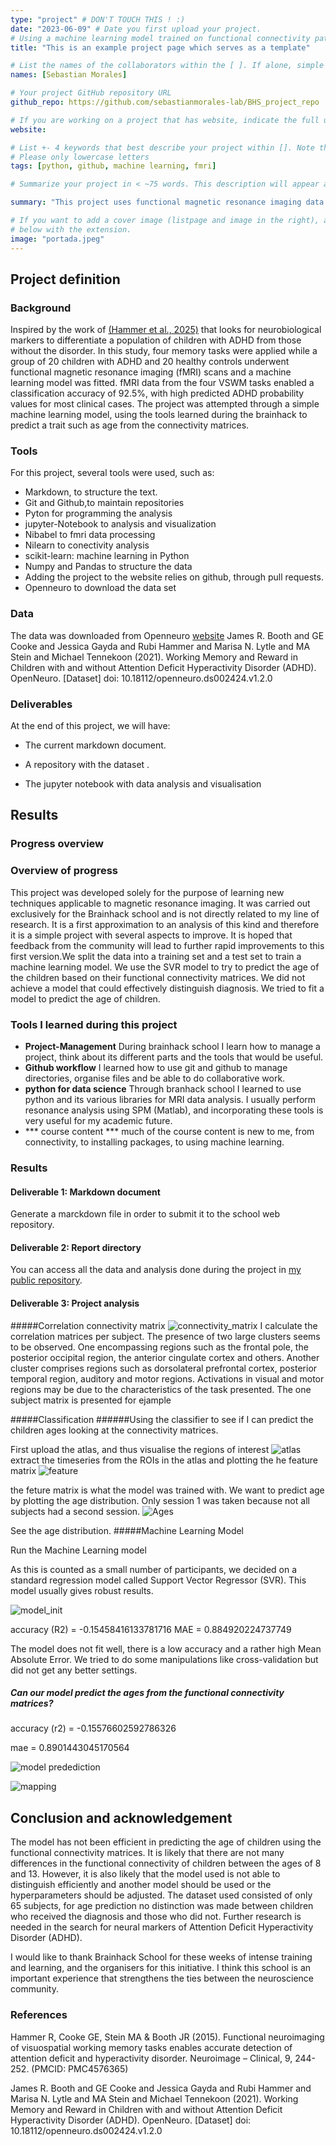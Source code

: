 ```yaml
---
type: "project" # DON'T TOUCH THIS ! :)
date: "2023-06-09" # Date you first upload your project.
# Using a machine learning model trained on functional connectivity patterns to predict ADHD
title: "This is an example project page which serves as a template"

# List the names of the collaborators within the [ ]. If alone, simple put your name within []
names: [Sebastian Morales]

# Your project GitHub repository URL
github_repo: https://github.com/sebastianmorales-lab/BHS_project_repo

# If you are working on a project that has website, indicate the full url including "https://" below or leave it empty.
website:

# List +- 4 keywords that best describe your project within []. Note that the project summary also involves a number of key words. Those are listed on top of the [github repository](https://github.com/sebastianmorales-lab/BHS_project_repo), click `manage topics`.
# Please only lowercase letters
tags: [python, github, machine learning, fmri]

# Summarize your project in < ~75 words. This description will appear at the top of your page and on the list page with other projects..

summary: "This project uses functional magnetic resonance imaging data to study the connectivity of children with Attention Deficit Hyperactivity Disorder (ADHD).A set of children diagnosed with ADHD were given a series of memory tasks while undergoing MRI scans. In this project, data from one of these tasks was used to calculate connectivity matrices for 65 subjects from that data set and a machine learning model was trained. The data was downloaded from Openneuro  [website](https://openneuro.org/datasets/ds002424/versions/1.2.0)."

# If you want to add a cover image (listpage and image in the right), add it to your directory and indicate the name
# below with the extension.
image: "portada.jpeg"
---
```

<!-- This is an html comment and this won't appear in the rendered page. You are now editing the "content" area, the core of your description. Everything that you can do in markdown is allowed below. We added a couple of comments to guide your through documenting your progress. -->

## Project definition

### Background
 Inspired by the work of [(Hammer et al., 2025)](https://www.ncbi.nlm.nih.gov/pmc/articles/PMC4576365/) that looks for neurobiological markers to differentiate a population of children with ADHD from those without the disorder. In this study, four memory tasks were applied while a group of 20 children with ADHD and 20 healthy controls underwent functional magnetic resonance imaging (fMRI) scans and a machine learning model was fitted. fMRI data from the four VSWM tasks enabled a classification accuracy of 92.5%, with high predicted ADHD probability values for most clinical cases. The project was attempted through a simple machine learning model, using the tools learned during the brainhack to predict a trait such as age from the connectivity matrices.



### Tools

For this project, several tools were used, such as:
 * Markdown, to structure the text.
 * Git and Github,to maintain repositories
 * Pyton for programming the analysis
 * jupyter-Notebook to analysis and visualization
 * Nibabel to fmri data processing
 * Nilearn to conectivity analysis
 * scikit-learn: machine learning in Python
 * Numpy and Pandas to structure the data
 * Adding the project to the website relies on github, through pull requests.
 * Openneuro to download the data set

### Data

The data was downloaded from Openneuro  [website](https://openneuro.org/datasets/ds002424/versions/1.2.0)
James R. Booth and GE Cooke and Jessica Gayda and Rubi Hammer and Marisa N. Lytle and MA Stein and Michael Tennekoon (2021). Working Memory and Reward in Children with and without Attention Deficit Hyperactivity Disorder (ADHD). OpenNeuro. [Dataset] doi: 10.18112/openneuro.ds002424.v1.2.0

### Deliverables

At the end of this project, we will have:

- The current markdown document.

- A repository with the dataset .

- The jupyter notebook with data analysis and visualisation

## Results

### Progress overview

### Overview of progress
This project was developed solely for the purpose of learning new techniques applicable to magnetic resonance imaging. It was carried out exclusively for the Brainhack school and is not directly related to my line of research. It is a first approximation to an analysis of this kind and therefore it is a simple project with several aspects to improve. It is hoped that feedback from the community will lead to further rapid improvements to this first version.We split the data into a training set and a test set to train a machine learning model. We use the SVR model to try to predict the age of the children based on their functional connectivity matrices.  We did not achieve a model that could effectively distinguish diagnosis.
We tried to fit a model to predict the age of children.


### Tools I learned during this project

* **Project-Management** During brainhack school I learn how to manage a project, think about its different parts and the tools that would be useful. 
* **Github workflow** I learned how to use git and github to manage directories, organise files and be able to do collaborative work.
* **python for data science** Through branhack school I learned to use python and its various libraries for MRI data analysis. I usually perform resonance analysis using SPM (Matlab), and incorporating these tools is very useful for my academic future.
* *** course content *** much of the course content is new to me, from connectivity, to installing packages, to using machine learning.
### Results

#### Deliverable 1: Markdown document
Generate a marckdown file in order to submit it to the school web repository.

#### Deliverable 2: Report directory

You can access all the data and analysis done during the project in [my public repository](https://github.com/sebastianmorales-lab/BHS_project_repo/). 


#### Deliverable 3: Project analysis
#####Correlation connectivity matrix
![connectivity_matrix](connectivity_matrix.png)
I calculate the correlation matrices per subject. The presence of two large clusters seems to be observed. One encompassing regions such as the frontal pole, the posterior occipital region, the anterior cingulate cortex and others.
Another cluster comprises regions such as dorsolateral prefrontal cortex, posterior temporal region, auditory and motor regions. Activations in visual and motor regions may be due to the characteristics of the task presented.
The one subject matrix is presented  for ejample

#####Classification
######Using the classifier to see if I can predict the children ages looking at the connectivity matrices.

First upload the atlas, and thus visualise the regions of interest
![atlas](atlas.png)
extract the timeseries from the ROIs in the atlas and plotting the he feature matrix ![feature](feature.png) 

the feture matrix is what the model was trained with.
We want to predict age by plotting the age distribution. Only session 1 was taken because not all subjects had a second session. 
![Ages](age_distribution.png) 

See the age distribution.
#####Machine Learning Model

Run the Machine Learning model

As this is counted as a small number of participants, we decided on a standard regression model called Support Vector Regressor (SVR). This model usually gives robust results.

![model_init](plot_md_init.png)

accuracy (R2) =  -0.15458416133781716
MAE =  0.884920224737749


The model does not fit well, there is a low accuracy and a rather high Mean Absolute Error.
We tried to do some manipulations like cross-validation but did not get any better settings. 

##### Can our model predict the ages from the functional connectivity matrices?

accuracy (r2) = -0.15576602592786326

mae =  0.8901443045170564

![model predediction](plot_md_end.png)

![mapping](newplot.png)


## Conclusion and acknowledgement
 The model has not been efficient in predicting the age of children using the functional connectivity matrices. It is likely that there are not many differences in the functional connectivity of children between the ages of 8 and 13. However, it is also likely that the model used is not able to distinguish efficiently and another model should be used or the hyperparameters should be adjusted. The dataset used consisted of only 65 subjects, for age prediction no distinction was made between children who received the diagnosis and those who did not.
Further research is needed in the search for neural markers of Attention Deficit Hyperactivity Disorder (ADHD).

I would like to thank Brainhack School for these weeks of intense training and learning, and the organisers for this initiative. I think this school is an important experience that strengthens the ties between the neuroscience community. 

### References
Hammer R, Cooke GE, Stein MA & Booth JR (2015). Functional neuroimaging of visuospatial working memory tasks enables accurate detection of attention deficit and hyperactivity disorder. Neuroimage – Clinical, 9, 244-252. (PMCID: PMC4576365)

James R. Booth and GE Cooke and Jessica Gayda and Rubi Hammer and Marisa N. Lytle and MA Stein and Michael Tennekoon (2021). Working Memory and Reward in Children with and without Attention Deficit Hyperactivity Disorder (ADHD). OpenNeuro. [Dataset] doi: 10.18112/openneuro.ds002424.v1.2.0
